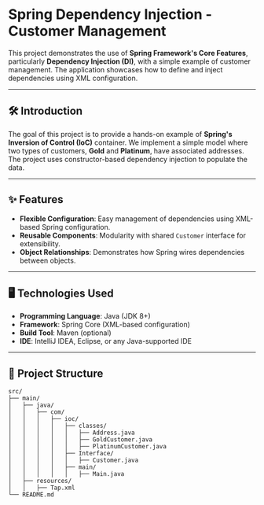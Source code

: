# Spring Dependency Injection - Customer Management

This project demonstrates the use of **Spring Framework's Core Features**, particularly **Dependency Injection (DI)**, with a simple example of customer management. The application showcases how to define and inject dependencies using XML configuration.

---


## 🛠️ Introduction

The goal of this project is to provide a hands-on example of **Spring's Inversion of Control (IoC)** container. We implement a simple model where two types of customers, **Gold** and **Platinum**, have associated addresses. The project uses constructor-based dependency injection to populate the data.

---

## ✨ Features

- **Flexible Configuration**: Easy management of dependencies using XML-based Spring configuration.
- **Reusable Components**: Modularity with shared `Customer` interface for extensibility.
- **Object Relationships**: Demonstrates how Spring wires dependencies between objects.

---

## 🖥️ Technologies Used

- **Programming Language**: Java (JDK 8+)
- **Framework**: Spring Core (XML-based configuration)
- **Build Tool**: Maven (optional)
- **IDE**: IntelliJ IDEA, Eclipse, or any Java-supported IDE

---

## 📁 Project Structure

```plaintext
src/
├── main/
│   ├── java/
│   │   ├── com/
│   │   │   ├── ioc/
│   │   │   │   ├── classes/
│   │   │   │   │   ├── Address.java
│   │   │   │   │   ├── GoldCustomer.java
│   │   │   │   │   ├── PlatinumCustomer.java
│   │   │   │   ├── Interface/
│   │   │   │   │   ├── Customer.java
│   │   │   │   ├── main/
│   │   │   │   │   ├── Main.java
│   ├── resources/
│   │   ├── Tap.xml
└── README.md
